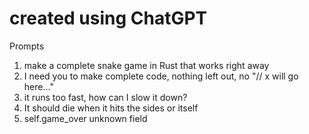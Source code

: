 # created using ChatGPT

Prompts

1. make a complete snake game in Rust that works right away
2. I need you to make complete code, nothing left out, no "// x will go here..."
3. it runs too fast, how can I slow it down?
4. It should die when it hits the sides or itself
5. self.game_over unknown field
